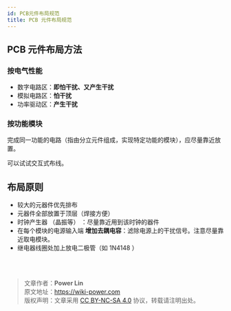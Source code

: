 ```yaml
---
id: PCB元件布局规范
title: PCB 元件布局规范
---
```


## PCB 元件布局方法

### 按电气性能

- 数字电路区：**即怕干扰、又产生干扰**
- 模拟电路区：**怕干扰**
- 功率驱动区：**产生干扰**

### 按功能模块

完成同一功能的电路（指由分立元件组成，实现特定功能的模块），应尽量靠近放置。

可以试试交互式布线。

## 布局原则

- 较大的元器件优先排布
- 元器件全部放置于顶层（焊接方便）
- 时钟产生器 （晶振等） ：尽量靠近用到该时钟的器件
- 在每个模块的电源输入端 **增加去耦电容**：滤除电源上的干扰信号。注意尽量靠近取电模块。
- 继电器线圈处加上放电二极管（如 1N4148 ）

<br />

<br />

> 文章作者：**Power Lin**  
> 原文地址：<https://wiki-power.com>  
> 版权声明：文章采用 [CC BY-NC-SA 4.0](https://creativecommons.org/licenses/by/4.0/deed.zh) 协议，转载请注明出处。
